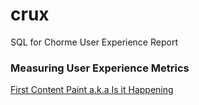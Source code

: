 # crux
SQL for Chorme User Experience Report 

### Measuring User Experience Metrics

[First Content Paint a.k.a Is it Happening](https://bigquery.cloud.google.com/savedquery/920398604589:b7493f9a2d21445db152ee9fac8cbbde)
